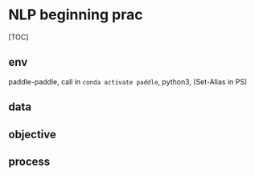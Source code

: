 # NLP beginning prac
[TOC]

## env

paddle-paddle, call in `conda activate paddle`,
python3, (Set-Alias in PS)

## data


## objective


## process